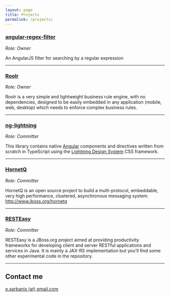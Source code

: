 ```yaml
---
layout: page
title: Projects
permalink: /projects/
---
```


### [angular-regex-filter](https://github.com/esarbanis/angular-regex-filter)
_Role: Owner_

An AngularJS filter for searching by a regular expression

***

### [Roolr](https://github.com/esarbanis/roolr)
_Role: Owner_

Roolr is a very simple and lightweight business rule engine, with no dependencies, designed to be easily embedded in any application (mobile, web, desktop) which needs to enforce complex business rules.

***

### [ng-lightning](https://github.com/ng-lightning/ng-lightning)
_Role: Committer_

This library contains native [Angular](https://angular.io/) components and directives written from scratch in TypeScript using the [Lightning Design System](https://www.lightningdesignsystem.com/) CSS framework.

***

### [HornetQ](https://github.com/hornetq/hornetq)
_Role: Committer_

HornetQ is an open source project to build a multi-protocol, embeddable, very high performance, clustered, asynchronous messaging system. http://www.jboss.org/hornetq

***

### [RESTEasy](https://github.com/resteasy/Resteasy)
_Role: Committer_

RESTEasy is a JBoss.org project aimed at providing productivity frameworks for developing client and server RESTful applications and services in Java. It is mainly a JAX-RS implementation but you'll find some other experimental code in the repository.

***

## Contact me

[e.sarbanis (at) gmail.com](mailto:e.sarbanis@gmail.com)
